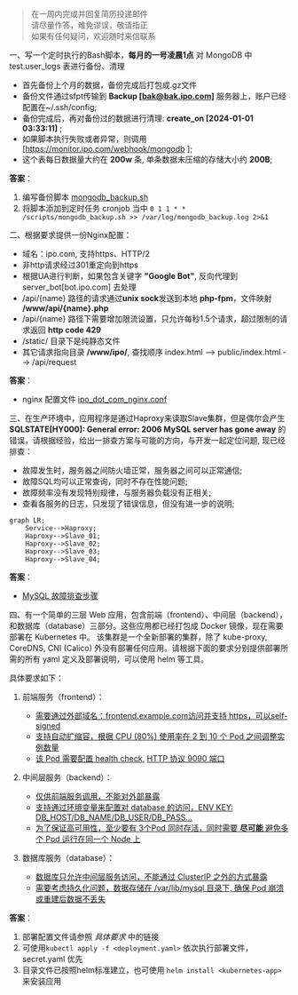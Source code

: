 > 在一周内完成并回复简历投递邮件  
> 请尽量作答，难免谬误，敬请指正  
> 如果有任何疑问，欢迎随时来信联系    


一、写一个定时执行的Bash脚本，**每月的一号凌晨1点** 对 MongoDB 中 test.user_logs 表进行备份、清理
  - 首先备份上个月的数据，备份完成后打包成.gz文件
  - 备份文件通过sfpt传输到 **Backup [bak@bak.ipo.com]** 服务器上，账户已经配置在~/.ssh/config;
  - 备份完成后，再对备份过的数据进行清理: **create_on [2024-01-01 03:33:11]** ;
  - 如果脚本执行失败或者异常，则调用 [https://monitor.ipo.com/webhook/mongodb ];
  - 这个表每日数据量大约在 **200w** 条, 单条数据未压缩的存储大小约 **200B**;

  **答案**：
  1. 编写备份脚本 [mongodb_backup.sh](Answers/mongodb_backup.sh)
  2. 将脚本添加到定时任务 cronjob 当中 `0 1 1 * * /scripts/mongodb_backup.sh >> /var/log/mongodb_backup.log 2>&1`


二、根据要求提供一份Nginx配置：
  - 域名：ipo.com, 支持https、HTTP/2
  - 非http请求经过301重定向到https
  - 根据UA进行判断，如果包含关键字 **"Google Bot"**, 反向代理到 server_bot[bot.ipo.com] 去处理
  - /api/{name} 路径的请求通过**unix sock**发送到本地 **php-fpm**，文件映射 **/www/api/{name}.php** 
  - /api/{name} 路径下需要增加限流设置，只允许每秒1.5个请求，超过限制的请求返回 **http code 429**
  - /static/ 目录下是纯静态文件
  - 其它请求指向目录 **/www/ipo/**, 查找顺序 index.html --> public/index.html --> /api/request

  **答案**：
  - nginx 配置文件 [ipo_dot_com_nginx.conf](Answers/ipo_dot_com_nginx.conf)

三、在生产环境中，应用程序是通过Haproxy来读取Slave集群，但是偶尔会产生 **SQLSTATE[HY000]: General error: 2006 MySQL server has gone away** 的错误，请根据经验，给出一排查方案与可能的方向，与开发一起定位问题, 现已经排查：
  - 故障发生时，服务器之间防火墙正常，服务器之间可以正常通信;
  - 故障SQL均可以正常查询，同时不存在性能问题;
  - 故障频率没有发现特别规律，与服务器负载没有正相关;
  - 查看各服务的日志，只发现了错误信息，但没有进一步的说明;

```mermaid
graph LR;
    Service-->Haproxy;
    Haproxy-->Slave_01;
    Haproxy-->Slave_02;
    Haproxy-->Slave_03;
    Haproxy-->Slave_04;
```

  **答案**：
  - [MySQL 故障排查步骤](Answers/mysql_troubleshooting.md)


四、有一个简单的三层 Web 应用，包含前端（frontend）、中间层（backend），和数据库（database）三部分。这些应用都已经打包成 Docker 镜像，现在需要部署在 Kubernetes 中。
该集群是一个全新部署的集群，除了 kube-proxy, CoreDNS, CNI (Calico) 外没有部署任何应用。请根据下面的要求分别提供部署所需的所有 yaml 定义及部署说明，可以使用 helm 等工具。

具体要求如下：

  1. 前端服务（frontend）：
     - [需要通过外部域名：frontend.example.com访问](Answers/kubernetes-apps/templates/frontend/ingress.yaml)[并支持 https，可以self-signed](Answers/kubernetes-apps/templates/frontend/secrets.yaml)
     - [支持自动扩缩容，根据 CPU (80%) 使用率在 2 到 10 个 Pod 之间调整实例数量](Answers/kubernetes-apps/templates/frontend/hpa.yaml)
     - [该 Pod 需要配置 health check](Answers/kubernetes-apps/templates/frontend/deployment.yaml), [HTTP 协议 9090 端口](Answers/kubernetes-apps/templates/frontend/service.yaml)

  2. 中间层服务（backend）：
     - [仅供前端服务调用，不能对外部暴露](Answers/kubernetes-apps/templates/backend/service.yaml)
     - [支持通过环境变量来配置对 database 的访问，ENV KEY: DB_HOST/DB_NAME/DB_USER/DB_PASS...](Answers/kubernetes-apps/templates/backend/deployment.yaml)
     - [为了保证高可用性，至少要有 3个Pod 同时存活，同时需要 **尽可能** 避免多个 Pod 运行在同一个 Node 上](Answers/kubernetes-apps/templates/backend/deployment.yaml)

  3. 数据库服务（database）：
     - [数据库只允许中间层服务访问，不能通过 ClusterIP 之外的方式暴露](Answers/kubernetes-apps/templates/database/service.yaml)
     - [需要考虑持久化问题，数据存储在 /var/lib/mysql 目录下, 确保 Pod 崩溃或重建后数据不丢失](Answers/kubernetes-apps/templates/database/statefulset.yaml)
  
  **答案**：
  1. 部署配置文件请参照 *具体要求* 中的链接
  2. 可使用`kubectl apply -f <deployment.yaml>` 依次执行部署文件，secret.yaml 优先
  3. 目录文件已按照helm标准建立，也可使用 `helm install <kubernetes-app>` 来安装应用
